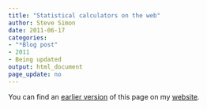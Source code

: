 ```yaml
---
title: "Statistical calculators on the web"
author: Steve Simon
date: 2011-06-17
categories:
- "*Blog post"
- 2011
- Being updated
output: html_document
page_update: no
---
```


You can find an [earlier version][sim1] of this page on my [website][sim2].

[sim1]: http://www.pmean.com/11/OnlineCalculators.html
[sim2]: http://www.pmean.com
